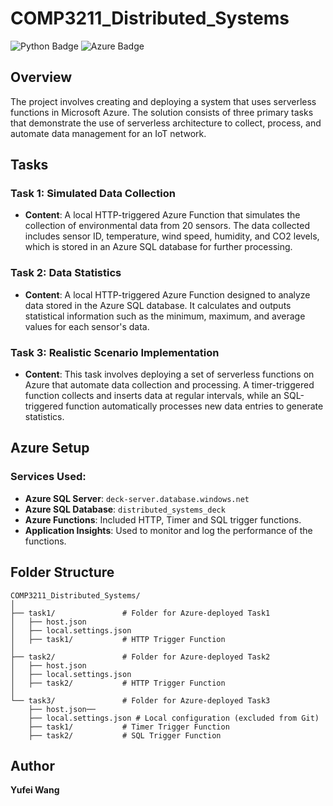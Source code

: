 # COMP3211_Distributed_Systems

![Python Badge](https://img.shields.io/badge/Language-Python-blue) ![Azure Badge](https://img.shields.io/badge/Platform-Azure-blue)

## Overview

The project involves creating and deploying a system that uses serverless functions in Microsoft Azure. The solution consists of three primary tasks that demonstrate the use of serverless architecture to collect, process, and automate data management for an IoT network.

## Tasks

### Task 1: Simulated Data Collection
- **Content**: A local HTTP-triggered Azure Function that simulates the collection of environmental data from 20 sensors. The data collected includes sensor ID, temperature, wind speed, humidity, and CO2 levels, which is stored in an Azure SQL database for further processing.

### Task 2: Data Statistics
- **Content**: A local HTTP-triggered Azure Function designed to analyze data stored in the Azure SQL database. It calculates and outputs statistical information such as the minimum, maximum, and average values for each sensor's data.

### Task 3: Realistic Scenario Implementation
- **Content**: This task involves deploying a set of serverless functions on Azure that automate data collection and processing. A timer-triggered function collects and inserts data at regular intervals, while an SQL-triggered function automatically processes new data entries to generate statistics.

## Azure Setup

### Services Used:
- **Azure SQL Server**: `deck-server.database.windows.net`
- **Azure SQL Database**: `distributed_systems_deck`
- **Azure Functions**: Included HTTP, Timer and SQL trigger functions.
- **Application Insights**: Used to monitor and log the performance of the functions.

## Folder Structure

```plaintext
COMP3211_Distributed_Systems/
│
├── task1/               # Folder for Azure-deployed Task1
│   ├── host.json
│   ├── local.settings.json
│   ├── task1/           # HTTP Trigger Function
│
├── task2/               # Folder for Azure-deployed Task2
│   ├── host.json
│   ├── local.settings.json
│   ├── task2/           # HTTP Trigger Function
│
└── task3/               # Folder for Azure-deployed Task3
    ├── host.json── 
    ├── local.settings.json # Local configuration (excluded from Git)
    ├── task1/           # Timer Trigger Function
    ├── task2/           # SQL Trigger Function
```

## Author
**Yufei Wang**
